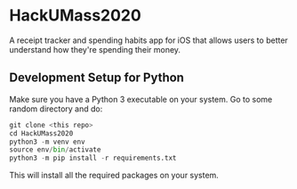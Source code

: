 # HackUMass2020

A receipt tracker and spending habits app for iOS that allows users to better understand how they're spending their money.

## Development Setup for Python

Make sure you have a Python 3 executable on your system.
Go to some random directory and do:

```python
git clone <this repo>
cd HackUMass2020
python3 -m venv env
source env/bin/activate
python3 -m pip install -r requirements.txt
```

This will install all the required packages on your system.
